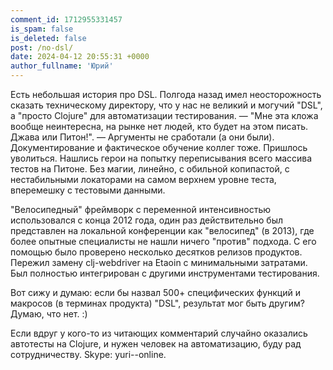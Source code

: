```yaml
---
comment_id: 1712955331457
is_spam: false
is_deleted: false
post: /no-dsl/
date: 2024-04-12 20:55:31 +0000
author_fullname: 'Юрий'
---
```


Есть небольшая история про DSL. Полгода назад имел неосторожность сказать техническому директору, что у нас не великий и могучий "DSL", а "просто Clojure" для автоматизации тестирования. — "Мне эта кложа вообще неинтересна, на рынке нет людей, кто будет на этом писать. Джава или Питон!". — Аргументы не сработали (а они были). Документирование и фактическое обучение коллег тоже. Пришлось уволиться. Нашлись герои на попытку переписывания всего массива тестов на Питоне. Без магии, линейно, с обильной копипастой, с нестабильными локаторами на самом верхнем уровне теста, вперемешку с тестовыми данными.

"Велосипедный" фреймворк с переменной интенсивностью использовался с конца 2012 года, один раз действительно был представлен на локальной конференции как "велосипед" (в 2013), где более опытные специалисты не нашли ничего "против" подхода. С его помощью было проверено несколько десятков релизов продуктов. Пережил замену clj-webdriver на Etaoin с минимальными затратами. Был полностью интегрирован с другими инструментами тестирования.

Вот сижу и думаю: если бы назвал 500+ специфических функций и макросов (в терминах продукта) "DSL", результат мог быть другим? Думаю, что нет. :)

Если вдруг у кого-то из читающих комментарий случайно оказались автотесты на Clojure, и нужен человек на автоматизацию, буду рад сотрудничеству. Skype: yuri--online.
